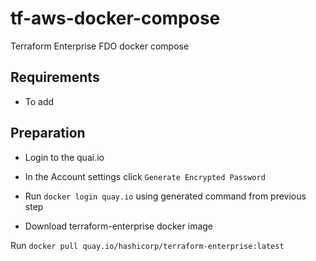 # tf-aws-docker-compose
Terraform Enterprise FDO docker compose

## Requirements

- To add

## Preparation

- Login to the quai.io

- In the Account settings click `Generate Encrypted Password`

- Run `docker login quay.io` using generated command from previous step

- Download terraform-enterprise docker image 

Run `docker pull quay.io/hashicorp/terraform-enterprise:latest`

## 
